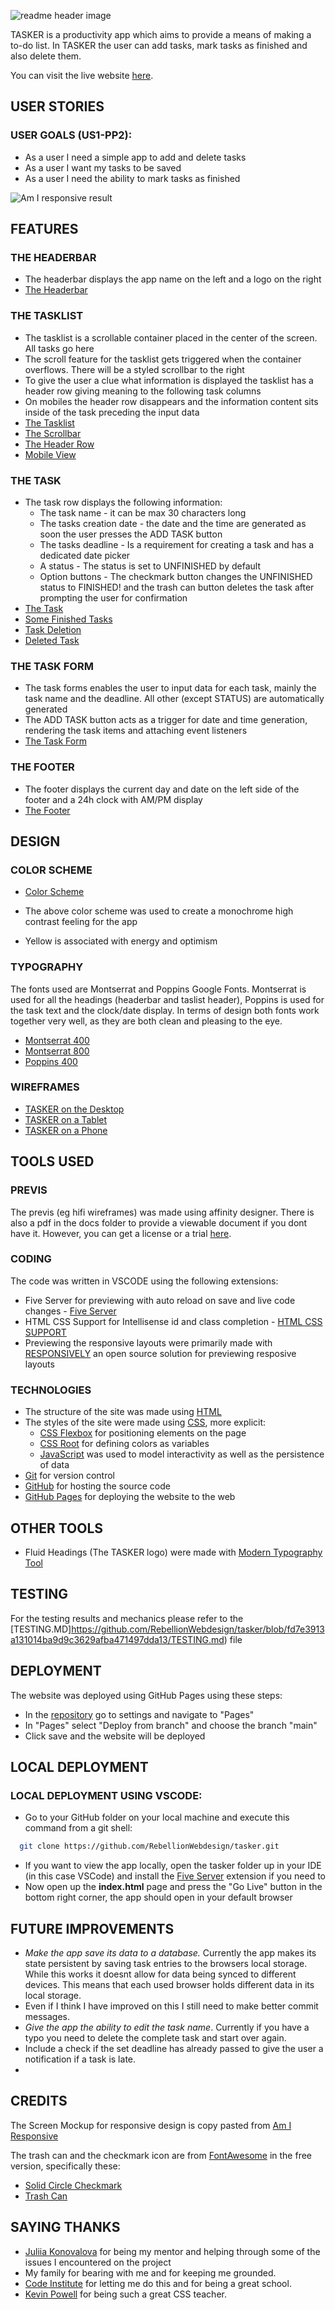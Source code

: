 ![readme header image](docs/readme-images/tasker-readme-header.png)

TASKER is a productivity app which aims to provide a means of making a to-do list. In TASKER the user can add tasks, mark tasks as finished and also delete them.

You can visit the live website [here](https://rebellionwebdesign.github.io/tasker/).

## USER STORIES

### USER GOALS (US1-PP2):

- As a user I need a simple app to add and delete tasks
- As a user I want my tasks to be saved
- As a user I need the ability to mark tasks as finished

![Am I responsive result](docs/readme-images/tasker-amiresponsive.png)

## FEATURES

### THE HEADERBAR

- The headerbar displays the app name on the left and a logo on the right
- [The Headerbar](docs/readme-images/tasker-headerbar.png)

### THE TASKLIST

- The tasklist is a scrollable container placed in the center of the screen. All tasks go here
- The scroll feature for the tasklist gets triggered when the container overflows. There will be a styled scrollbar to the right
- To give the user a clue what information is displayed the tasklist has a header row giving meaning to the following task columns
- On mobiles the header row disappears and the information content sits inside of the task preceding the input data
- [The Tasklist](docs/readme-images/tasker-task-list.png)
- [The Scrollbar](docs/readme-images/tasker-task-list-scrollbar.png)
- [The Header Row](docs/readme-images/tasker-task-list-header-row.png)
- [Mobile View](docs/wireframes/tasker-wireframes-mobile.png)

### THE TASK

- The task row displays the following information:
  - The task name - it can be max 30 characters long
  - The tasks creation date - the date and the time are generated as soon the user presses the ADD TASK button
  - The tasks deadline - Is a requirement for creating a task and has a dedicated date picker
  - A status - The status is set to UNFINISHED by default
  - Option buttons - The checkmark button changes the UNFINISHED status to FINISHED! and the trash can button deletes the task after prompting the user for confirmation
- [The Task](docs/readme-images/tasker-task-list-task.png)
- [Some Finished Tasks](docs/readme-images/tasker-task-list-finished.png)
- [Task Deletion](docs/readme-images/tasker-task-list-delete.png)
- [Deleted Task](docs/readme-images/tasker-task-list-deleted.png)

### THE TASK FORM

- The task forms enables the user to input data for each task, mainly the task name and the deadline. All other (except STATUS) are automatically generated
- The ADD TASK button acts as a trigger for date and time generation, rendering the task items and attaching event listeners 
- [The Task Form](docs/readme-images/tasker-task-form.png)

### THE FOOTER

- The footer displays the current day and date on the left side of the footer and a 24h clock with AM/PM display
- [The Footer](docs/readme-images/tasker-footer.png)

## DESIGN

### COLOR SCHEME

- [Color Scheme](docs/readme-images/tasker-color-scheme.png)

- The above color scheme was used to create a monochrome high contrast feeling for the app

- Yellow is associated with energy and optimism

### TYPOGRAPHY

The fonts used are Montserrat and Poppins Google Fonts. Montserrat is used for all the headings (headerbar and taslist header), Poppins is used for the task text and the clock/date display. In terms of design both fonts work together very well, as they are both clean and pleasing to the eye.

- [Montserrat 400](docs/readme-images/tasker-montserrat-regular.png)
- [Montserrat 800](docs/readme-images/tasker-montserrat-extra.png)
- [Poppins 400](docs/readme-images/tasker-poppins-regular.png)
### WIREFRAMES

- [TASKER on the Desktop](docs/wireframes/tasker-wireframes-desktop.png)
- [TASKER on a Tablet](docs/wireframes/tasker-wireframes-tablet.png)
- [TASKER on a Phone](docs/wireframes/tasker-wireframes-mobile.png)

## TOOLS USED
### PREVIS

The previs (eg hifi wireframes) was made using affinity designer. There is also a pdf in the docs folder to provide a viewable document if you dont have it. However, you can get a license or a trial [here](https://affinity.serif.com/en/designer/).

### CODING

The code was written in VSCODE using the following extensions:

- Five Server for previewing with auto reload on save and live code changes - [Five Server](https://marketplace.visualstudio.com/items?itemName=yandeu.five-server)
- HTML CSS Support for Intellisense id and class completion - [HTML CSS SUPPORT](https://marketplace.visualstudio.com/items?itemName=ecmel.vscode-html-css)
- Previewing the responsive layouts were primarily made with [RESPONSIVELY](https://responsively.app/) an open source solution for previewing resposive layouts

### TECHNOLOGIES

- The structure of the site was made using [HTML](https://developer.mozilla.org/en-US/docs/Web/HTML?retiredLocale=de)
- The styles of the site were made using [CSS](https://developer.mozilla.org/en-US/docs/Web/CSS?retiredLocale=en), more explicit:
  - [CSS Flexbox](https://developer.mozilla.org/en-US/docs/Web/CSS/CSS_flexible_box_layout) for positioning elements on the page
  - [CSS Root](https://developer.mozilla.org/en-US/docs/Web/CSS/:root?retiredLocale=en) for defining colors as variables
  - [JavaScript](https://developer.mozilla.org/en-US/docs/Web/JavaScript?retiredLocale=de) was used to model interactivity as well as the persistence of data
- [Git](https://git-scm.com/) for version control
- [GitHub](https://github.com/) for hosting the source code
- [GitHub Pages](https://pages.github.com/) for deploying the website to the web

## OTHER TOOLS

- Fluid Headings (The TASKER logo) were made with [Modern Typography Tool](https://modern-fluid-typography.vercel.app/)

## TESTING

For the testing results and mechanics please refer to the [TESTING.MD]https://github.com/RebellionWebdesign/tasker/blob/fd7e3913a131014ba9d9c3629afba471497dda13/TESTING.md) file

## DEPLOYMENT

The website was deployed using GitHub Pages using these steps:

- In the [repository](https://github.com/RebellionWebdesign/tasker) go to settings and navigate to "Pages"
- In "Pages" select "Deploy from branch" and choose the branch "main"
- Click save and the website will be deployed

## LOCAL DEPLOYMENT

### LOCAL DEPLOYMENT USING VSCODE:

- Go to your GitHub folder on your local machine and execute this command from a git shell:  
```bash
  git clone https://github.com/RebellionWebdesign/tasker.git
```
- If you want to view the app locally, open the tasker folder up in your IDE (in this case VSCode) and install the [Five Server](https://marketplace.visualstudio.com/items?itemName=yandeu.five-server) extension if you need to
- Now open up the **index.html** page and press the "Go Live" button in the bottom right corner, the app should open in your default browser

## FUTURE IMPROVEMENTS

- *Make the app save its data to a database.* Currently the app makes its state persistent by saving task entries to the browsers local storage. While this works it doesnt allow for data being synced to different devices. This means that each used browser holds different data in its local storage.
- Even if I think I have improved on this I still need to make better commit messages.
- *Give the app the ability to edit the task name*. Currently if you have a typo you need to delete the complete task and start over again.
- Include a check if the set deadline has already passed to give the user a notification if a task is late.
- 

## CREDITS

The Screen Mockup for responsive design is copy pasted from [Am I Responsive](https://ui.dev/amiresponsive)

The trash can and the checkmark icon are from [FontAwesome](https://fontawesome.com/) in the free version, specifically these:

- [Solid Circle Checkmark](https://fontawesome.com/icons/circle-check?f=classic&s=solid)
- [Trash Can](https://fontawesome.com/icons/trash?f=classic&s=solid)

## SAYING THANKS

- [Juliia Konovalova](https://github.com/IuliiaKonovalova) for being my mentor and helping through some of the issues I encountered on the project
- My family for bearing with me and for keeping me grounded.
- [Code Institute](https://codeinstitute.net/de/) for letting me do this and for being a great school.
- [Kevin Powell](https://www.youtube.com/@KevinPowell) for being such a great CSS teacher.
